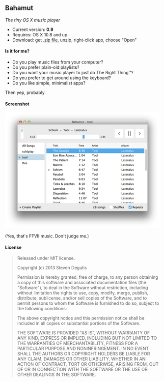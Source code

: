 ## Bahamut

*The tiny OS X music player*

* Current version: **0.9**
* Requires: OS X 10.8 and up
* Download: get [.zip file](https://raw.github.com/sdegutis/bahamut/master/Builds/Bahamut-LATEST.app.tar.gz), unzip, right-click app, choose "Open"

#### Is it for me?

- Do you play music files from your computer?
- Do you prefer plain-old playlists?
- Do you want your music player to just do The Right Thing™?
- Do you prefer to get around using the keyboard?
- Do you like simple, minimalist apps?

Then yep, probably.

#### Screenshot

![bahamutapp.png](bahamutapp.png)

(Yes, that's FFVII music. Don't judge me.)

#### License

> Released under MIT license.
>
> Copyright (c) 2013 Steven Degutis
>
> Permission is hereby granted, free of charge, to any person obtaining a copy
> of this software and associated documentation files (the "Software"), to deal
> in the Software without restriction, including without limitation the rights
> to use, copy, modify, merge, publish, distribute, sublicense, and/or sell
> copies of the Software, and to permit persons to whom the Software is
> furnished to do so, subject to the following conditions:
>
> The above copyright notice and this permission notice shall be included in
> all copies or substantial portions of the Software.
>
> THE SOFTWARE IS PROVIDED "AS IS", WITHOUT WARRANTY OF ANY KIND, EXPRESS OR
> IMPLIED, INCLUDING BUT NOT LIMITED TO THE WARRANTIES OF MERCHANTABILITY,
> FITNESS FOR A PARTICULAR PURPOSE AND NONINFRINGEMENT. IN NO EVENT SHALL THE
> AUTHORS OR COPYRIGHT HOLDERS BE LIABLE FOR ANY CLAIM, DAMAGES OR OTHER
> LIABILITY, WHETHER IN AN ACTION OF CONTRACT, TORT OR OTHERWISE, ARISING FROM,
> OUT OF OR IN CONNECTION WITH THE SOFTWARE OR THE USE OR OTHER DEALINGS IN
> THE SOFTWARE.
